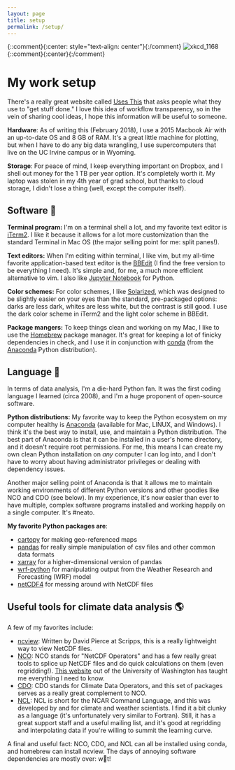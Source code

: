 ```yaml
---
layout: page
title: setup
permalink: /setup/
---
```


{::comment}{:center: style="text-align: center"}{:/comment}
![xkcd_1168](https://imgs.xkcd.com/comics/tar.png)
{::comment}{:center}{:/comment}

# My work setup

There's a really great website called [Uses This][uses this] that asks people what they use to "get stuff done."  I love this idea of workflow transparency, so in the vein of sharing cool ideas, I hope this information will be useful to someone.

__Hardware__:  As of writing this (February 2018), I use a 2015 Macbook Air with an up-to-date OS and 8 GB of RAM.  It's a great little machine for plotting, but when I have to do any big data wrangling, I use supercomputers that live on the UC Irvine campus or in Wyoming.

__Storage__:  For peace of mind, I keep everything important on Dropbox, and I shell out money for the 1 TB per year option.  It's completely worth it.  My laptop was stolen in my 4th year of grad school, but thanks to cloud storage, I didn't lose a thing (well, except the computer itself).

## Software :floppy_disk:

__Terminal program:__ I'm on a terminal shell a lot, and my favorite text editor is [iTerm2][iterm2].  I like it because it allows for a lot more customization than the standard Terminal in Mac OS (the major selling point for me:  split panes!).

__Text editors:__ When I'm editing within terminal, I like vim, but my all-time favorite application-based text editor is the [BBEdit][bbedit] (I find the free version to be everything I need).  It's simple and, for me, a much more efficient alternative to vim.  I also like [Jupyter Notebook][jupyter] for Python.

__Color schemes:__ For color schemes, I like [Solarized][solarized], which was designed to be slightly easier on your eyes than the standard, pre-packaged options:  darks are less dark, whites are less white, but the contrast is still good.  I use the dark color scheme in iTerm2 and the light color scheme in BBEdit.

__Package mangers:__ To keep things clean and working on my Mac, I like to use the [Homebrew][homebrew] package manager.  It's great for keeping a lot of finicky dependencies in check, and I use it in conjunction with [conda][conda] (from the [Anaconda][anaconda] Python distribution).

## Language :snake:

In terms of data analysis, I'm a die-hard Python fan.  It was the first coding language I learned (circa 2008), and I'm a huge proponent of open-source software.

__Python distributions:__  My favorite way to keep the Python ecosystem on my computer healthy is [Anaconda][anaconda] (available for Mac, LINUX, and Windows).  I think it's the best way to install, use, and maintain a Python distribution.  The best part of Anaconda is that it can be installed in a user's home directory, and it doesn't require root permissions.  For me, this means I can create my own clean Python installation on _any_ computer I can log into, and I don't have to worry about having administrator privileges or dealing with dependency issues.

Another major selling point of Anaconda is that it allows me to maintain working environments of different Python versions and other goodies like NCO and CDO (see below).  In my experience, it's now easier than ever to have multiple, complex software programs installed and working happily on a single computer.  It's #neato.

__My favorite Python packages are__:

* [cartopy][cartopy] for making geo-referenced maps
* [pandas][pandas] for really simple manipulation of csv files and other common data formats
* [xarray][xarray] for a higher-dimensional version of pandas
* [wrf-python][wrf-python] for manipulating output from the Weather Research and Forecasting (WRF) model
* [netCDF4][netcdf4] for messing around with NetCDF files

## Useful tools for climate data analysis :earth_americas:

A few of my favorites include:

* [ncview][ncview]:  Written by David Pierce at Scripps, this is a really lightweight way to view NetCDF files.
* [NCO][nco]:  NCO stands for "NetCDF Operators" and has a few really great tools to splice up NetCDF files and do quick calculations on them (even regridding!).  [This website][jisao] out of the University of Washington has taught me everything I need to know.
* [CDO][cdo]:  CDO stands for Climate Data Operators, and this set of packages serves as a really great complement to NCO.
* [NCL][ncl]:  NCL is short for the NCAR Command Language, and this was developed by and for climate and weather scientists.  I find it a bit clunky as a language (it's unfortunately very similar to Fortran).  Still, it has a great support staff and a useful mailing list, and it's good at regridding and interpolating data if you're willing to summit the learning curve.

A final and useful fact:  NCO, CDO, and NCL can all be installed using conda, and homebrew can install ncview.  The days of annoying software dependencies are mostly over:  w:eyes:t!

[uses this]:https://usesthis.com/
[iterm2]:https://www.iterm2.com/
[conda]:https://conda.io/docs/
[solarized]:http://ethanschoonover.com/solarized
[bbedit]:https://www.barebones.com/products/bbedit/
[homebrew]:https://brew.sh/
[anaconda]:https://www.anaconda.com/download/
[jupyter]:http://jupyter.org/
[ncview]:http://meteora.ucsd.edu/~pierce/ncview_home_page.html
[nco]:http://nco.sourceforge.net/
[cdo]:https://code.mpimet.mpg.de/projects/cdo/
[jisao]:http://research.jisao.washington.edu/data_sets/nco/
[ncl]:https://www.ncl.ucar.edu/
[bbedit]:https://www.barebones.com/products/bbedit/
[cartopy]:http://scitools.org.uk/cartopy/
[pandas]:https://pandas.pydata.org/
[wrf-python]:http://wrf-python.readthedocs.io/en/latest/
[netcdf4]:http://unidata.github.io/netcdf4-python/
[xarray]:http://xarray.pydata.org/en/stable/
